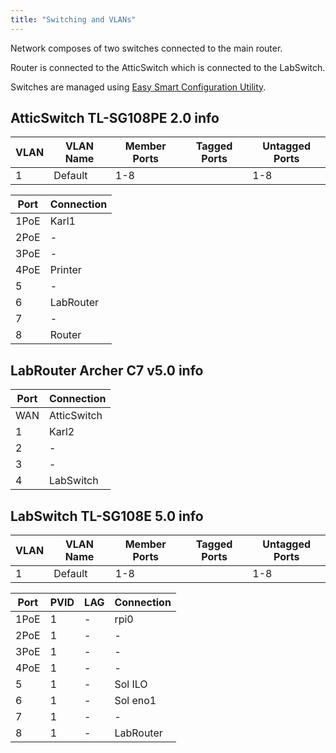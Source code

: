```yaml
---
title: "Switching and VLANs"
---
```


Network composes of two switches connected to the main router.

Router is connected to the AtticSwitch which is connected to the LabSwitch.

Switches are managed using [Easy Smart Configuration Utility](https://www.tp-link.com/us/support/download/tl-sg108e/).

## AtticSwitch TL-SG108PE 2.0 info

| VLAN | VLAN Name | Member Ports | Tagged Ports | Untagged Ports |
|------|-----------|--------------|--------------|----------------|
| 1    | Default   | 1-8          |              | 1-8            |

| Port | Connection |
|------|------------|
| 1PoE | Karl1      |
| 2PoE | -          |
| 3PoE | -          |
| 4PoE | Printer    |
| 5    | -          |
| 6    | LabRouter  |
| 7    | -          |
| 8    | Router     |

## LabRouter Archer C7 v5.0 info

| Port | Connection  |
|------|-------------|
| WAN  | AtticSwitch |
| 1    | Karl2       |
| 2    | -           |
| 3    | -           |
| 4    | LabSwitch   |

## LabSwitch TL-SG108E 5.0 info

| VLAN | VLAN Name | Member Ports | Tagged Ports | Untagged Ports |
|------|-----------|--------------|--------------|----------------|
| 1    | Default   | 1-8          |              | 1-8            |

| Port | PVID      | LAG | Connection |
|------|-----------|-----|------------|
| 1PoE | 1         | -   | rpi0       |
| 2PoE | 1         | -   | -          |
| 3PoE | 1         | -   | -          |
| 4PoE | 1         | -   | -          |
| 5    | 1         | -   | Sol ILO    |
| 6    | 1         | -   | Sol eno1   |
| 7    | 1         | -   | -          |
| 8    | 1         | -   | LabRouter  |

